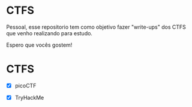 # CTFS

Pessoal, esse repositorio tem como objetivo fazer "write-ups" dos CTFS que venho realizando para estudo. 

Espero que vocês gostem! 


# CTFS
- [x] picoCTF
- [x] TryHackMe


